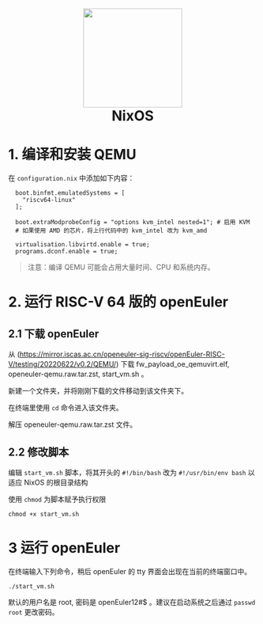 
<h1 align="center">
  <img src="https://pic.lanta.cyou/img/nix-snowflake.svg" width="200">
  <br>NixOS<br>
</h1>

<div class="info">


# 1. 编译和安装 QEMU

在 `configuration.nix` 中添加如下内容：

```
  boot.binfmt.emulatedSystems = [
    "riscv64-linux"
  ];

  boot.extraModprobeConfig = "options kvm_intel nested=1"; # 启用 KVM
  # 如果使用 AMD 的芯片，将上行代码中的 kvm_intel 改为 kvm_amd

  virtualisation.libvirtd.enable = true;
  programs.dconf.enable = true;
```

> 注意：编译 QEMU 可能会占用大量时间、CPU 和系统内存。

# 2. 运行 RISC-V 64 版的 openEuler

## 2.1 下载 openEuler

从 (https://mirror.iscas.ac.cn/openeuler-sig-riscv/openEuler-RISC-V/testing/20220622/v0.2/QEMU/) 下载 fw_payload_oe_qemuvirt.elf, openeuler-qemu.raw.tar.zst, start_vm.sh 。

新建一个文件夹，并将刚刚下载的文件移动到该文件夹下。

在终端里使用 `cd` 命令进入该文件夹。

解压  openeuler-qemu.raw.tar.zst 文件。
  
## 2.2 修改脚本

编辑 `start_vm.sh` 脚本，将其开头的 `#!/bin/bash` 改为 `#!/usr/bin/env bash` 以适应 NixOS 的根目录结构

使用 `chmod` 为脚本赋予执行权限

```
chmod +x start_vm.sh
```

# 3 运行 openEuler

在终端输入下列命令，稍后 openEuler 的 tty 界面会出现在当前的终端窗口中。

```
./start_vm.sh
```

默认的用户名是 root, 密码是 openEuler12#$ 。建议在启动系统之后通过 `passwd root` 更改密码。
